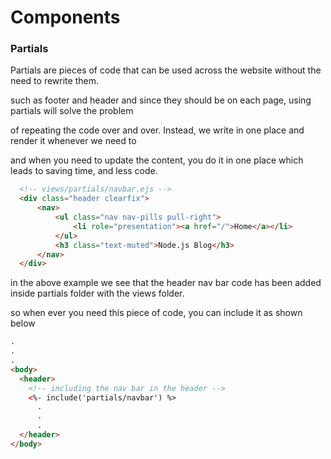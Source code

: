 # Components 
### Partials
Partials are  pieces  of code that can be used across the website without the need to rewrite them.

such as footer and header and since they should be on each page, using partials will solve the problem

of repeating the code over and over. Instead, we write in one place and render it whenever we need to

and when you need to update the content, you do it in one place which leads to saving time, and less code.

```html 
  <!-- views/partials/navbar.ejs -->
  <div class="header clearfix">
      <nav>
          <ul class="nav nav-pills pull-right">
              <li role="presentation"><a href="/">Home</a></li>
          </ul>
          <h3 class="text-muted">Node.js Blog</h3>
      </nav>
  </div>
```

in the above example we see that the header nav bar code has been added inside partials folder with the views folder.

so when ever you need this piece of code, you can include it as shown below

```html
.
.
.
<body>
  <header>
    <!-- including the nav bar in the header -->
    <%- include('partials/navbar') %>
      .
      .
      .
  </header>
</body>

```